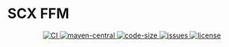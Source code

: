 # SCX FFM

<p align="center">
    <a target="_blank" href="https://github.com/scx-projects/scx-ffm/actions/workflows/ci.yml">
        <img src="https://github.com/scx-projects/scx-ffm/actions/workflows/ci.yml/badge.svg" alt="CI"/>
    </a>
    <a target="_blank" href="https://central.sonatype.com/artifact/cool.scx/scx-ffm">
        <img src="https://img.shields.io/maven-central/v/cool.scx/scx-ffm?color=ff69b4" alt="maven-central"/>
    </a>
    <a target="_blank" href="https://github.com/scx-projects/scx-ffm">
        <img src="https://img.shields.io/github/languages/code-size/scx-projects/scx-ffm?color=orange" alt="code-size"/>
    </a>
    <a target="_blank" href="https://github.com/scx-projects/scx-ffm/issues">
        <img src="https://img.shields.io/github/issues/scx-projects/scx-ffm" alt="issues"/>
    </a>
    <a target="_blank" href="https://github.com/scx-projects/scx-ffm/blob/master/LICENSE">
        <img src="https://img.shields.io/github/license/scx-projects/scx-ffm" alt="license"/>
    </a>
</p>
